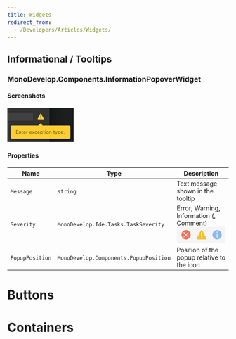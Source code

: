 ```yaml
---
title: Widgets
redirect_from:
  - /Developers/Articles/Widgets/
---
```


## Informational / Tooltips

### MonoDevelop.Components.InformationPopoverWidget

#### Screenshots

<img src="/developers/articles/widgets-images/MonoDevelop.Components.InformationPopoverWidget-warning-dark.png" width="151" />

#### Properties

| Name            | Type       | Description                       |
| --------------- | ---------- | --------------------------------- |
| `Message`       | `string`   | Text message shown in the tooltip |
| `Severity`      | `MonoDevelop.Ide.Tasks.TaskSeverity`  | Error, Warning, Information (, Comment) <br><img src="/developers/articles/widgets-images/MonoDevelop.Components.InformationPopoverWidget-severities-light.png" />  |
| `PopupPosition`      | `MonoDevelop.Components.PopupPosition`  | Position of the popup relative to the icon  |

# Buttons

# Containers
